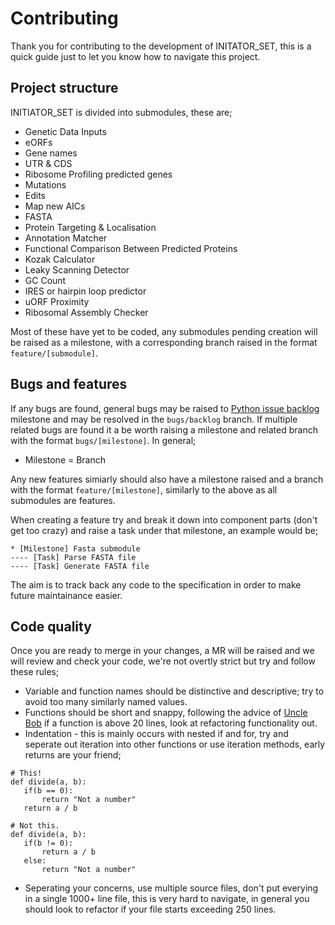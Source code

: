 # Contributing
Thank you for contributing to the development of INITATOR_SET, this is a quick guide just to let you know how to navigate this project.

## Project structure 
INITIATOR_SET is divided into submodules, these are;

* Genetic Data Inputs
* eORFs
* Gene names
* UTR & CDS
* Ribosome Profiling predicted genes
* Mutations
* Edits
* Map new AICs
* FASTA
* Protein Targeting & Localisation
* Annotation Matcher
* Functional Comparison Between Predicted Proteins
* Kozak Calculator
* Leaky Scanning Detector
* GC Count
* IRES or hairpin loop predictor
* uORF Proximity
* Ribosomal Assembly Checker

Most of these have yet to be coded, any submodules pending creation will be raised as a milestone, with a corresponding branch raised in the format `feature/[submodule]`.

## Bugs and features

If any bugs are found, general bugs may be raised to [Python issue backlog](https://gitlab.vulpinedesigns.com/TheGUESSUniversalEditingSuiteandSDK/INITIATOR_SET/-/milestones/1#tab-issues) milestone and may be resolved in the `bugs/backlog` branch. If multiple related bugs are found it a be worth raising a milestone and related branch with the format `bugs/[milestone]`. In general;

* Milestone = Branch

Any new features simiarly should also have a milestone raised and a branch with the format `feature/[milestone]`, similarly to the above as all submodules are features. 

When creating a feature try and break it down into component parts (don't get too crazy) and raise a task under that milestone, an example would be;
```
* [Milestone] Fasta submodule 
---- [Task] Parse FASTA file
---- [Task] Generate FASTA file 
```
The aim is to track back any code to the specification in order to make future maintainance easier.

## Code quality 

Once you are ready to merge in your changes, a MR will be raised and we will review and check your code, we're not overtly strict but try and follow these rules;

 * Variable and function names should be distinctive and descriptive; try to avoid too many similarly named values.
 * Functions should be short and snappy, following the advice of [Uncle Bob](https://en.wikipedia.org/wiki/Robert_C._Martin) if a function is above 20 lines, look at refactoring functionality out.
 * Indentation - this is mainly occurs with nested if and for, try and seperate out iteration into other functions or use iteration methods, early returns are your friend;
 ```
 # This!
 def divide(a, b):
	if(b == 0):
		return "Not a number"
	return a / b
	
 # Not this.
 def divide(a, b):
	if(b != 0):
		return a / b
	else:
		return "Not a number"
 ```
 * Seperating your concerns, use multiple source files, don't put everying in a single 1000+ line file, this is very hard to navigate, in general you should look to refactor if your file starts exceeding 250 lines.
